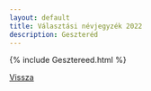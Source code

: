 ```yaml
---
layout: default
title: Választási névjegyzék 2022
description: Geszteréd
---
```


{% include Gesztereed.html %}

[Vissza](./)